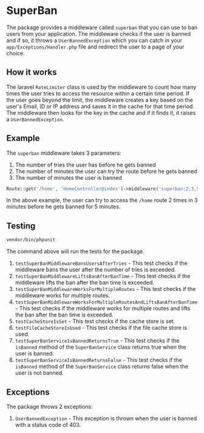 # SuperBan

The package provides a middleware called `superban` that you can use to ban users from your application. The middleware checks if the user is banned and if so, it throws a `UserBannedException` which you can catch in your `app/Exceptions/Handler.php` file and redirect the user to a page of your choice.

## How it works

The laravel `RateLimiter` class is used by the middleware to count how many times the user tries to access the resource within a certain time period. If the user goes beyond the limit, the middleware creates a key based on the user's Email, ID or IP address and saves it in the cache for that time period. The middleware then looks for the key in the cache and if it finds it, it raises a `UserBannedException`.

## Example

The `superban` middleware takes 3 parameters:

1. The number of tries the user has before he gets banned
2. The number of minutes the user can try the route before he gets banned
3. The number of minutes the user is banned

```php
Route::get('/home', 'HomeController@index')->middleware('superban:2,3,5');
```

In the above example, the user can try to access the `/home` route 2 times in 3 minutes before he gets banned for 5 minutes.

## Testing

```bash
vendor/bin/phpunit
```

The command above will run the tests for the package.

1. `testSuperBanMiddlewareBansUsersAfterTries` - This test checks if the middleware bans the user after the number of tries is exceeded.
2. `testSuperBanMiddlewareLiftsBanAfterBanTime` - This test checks if the middleware lifts the ban after the ban time is exceeded.
3. `testSuperBanMiddlewareWorksForMultipleRoutes` - This test checks if the middleware works for multiple routes.
4. `testSuperBanMiddlewareWorksForMultipleRoutesAndLiftsBanAfterBanTime` - This test checks if the middleware works for multiple routes and lifts the ban after the ban time is exceeded.
5. `testCacheStoreIsSet` - This test checks if the cache store is set.
6. `testFileCacheStoreIsUsed` - This test checks if the file cache store is used.
7. `testSuperBanServiceIsBannedReturnsTrue` - This test checks if the `isBanned` method of the `SuperBanService` class returns true when the user is banned.
8. `testSuperBanServiceIsBannedReturnsFalse` - This test checks if the `isBanned` method of the `SuperBanService` class returns false when the user is not banned.


## Exceptions

The package throws 2 exceptions:

   1. `UserBannedException` - This exception is thrown when the user is banned with a status code of 403.
